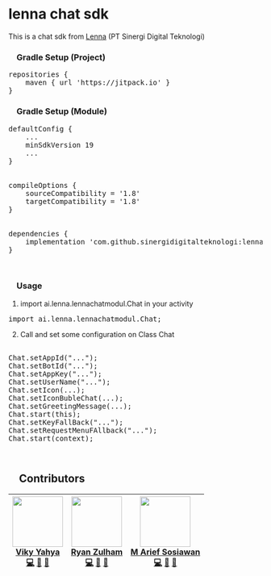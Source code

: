 # lenna chat sdk

This is a chat sdk from <a href="https://lenna.ai">Lenna</a> (PT Sinergi Digital Teknologi)



<h3><a id="user-content-gradle-setup" class="anchor" aria-hidden="true" href="#gradle-setup"><svg class="octicon octicon-link" viewBox="0 0 16 16" version="1.1" width="16" height="16" aria-hidden="true"><path></path></svg></a>Gradle Setup (Project)</h3>

<div class="highlight highlight-source-groovy-gradle"><pre><span class="pl-en">repositories</span> {
    maven { url <span class="pl-s"><span class="pl-pds">'</span>https://jitpack.io<span class="pl-pds">'</span></span> }
}
</div>

<h3><a id="user-content-gradle-setup" class="anchor" aria-hidden="true" href="#gradle-setup"><svg class="octicon octicon-link" viewBox="0 0 16 16" version="1.1" width="16" height="16" aria-hidden="true"><path></path></svg></a>Gradle Setup (Module)</h3>

<div class="highlight highlight-source-groovy-gradle"><pre>
defaultConfig {
    ...
    minSdkVersion 19
    ...
}
</br>
compileOptions {
    sourceCompatibility = '1.8'
    targetCompatibility = '1.8'
}
</br>
dependencies {
    implementation 'com.github.sinergidigitalteknologi:lenna_chat_sdk:1.0.0.7_NE'
}</pre></div>
</br>

<h3><a id="user-content-gradle-setup" class="anchor" aria-hidden="true" href="#gradle-setup"><svg class="octicon octicon-link" viewBox="0 0 16 16" version="1.1" width="16" height="16" aria-hidden="true"><path></path></svg></a>Usage </h3>

1. import ai.lenna.lennachatmodul.Chat in your activity

<div class="highlight highlight-source-js"><pre><span class="pl-k">import</span> ai.lenna.lennachatmodul.Chat;
</span></pre></div>

2. Call and set some configuration on Class Chat

<div class="highlight highlight-source-js"><pre><span class="pl-k"> 
Chat.setAppId("...");
Chat.setBotId("...");
Chat.setAppKey("...");
Chat.setUserName("...");
Chat.setIcon(...);
Chat.setIconBubleChat(...);
Chat.setGreetingMessage(...);
Chat.start(this);
Chat.setKeyFallBack("...");
Chat.setRequestMenuFAllback("...");
Chat.start(context);

</span></pre></div>

<h2><a id="user-content-gradle-setup" class="anchor" aria-hidden="true" href="#gradle-setup"><svg class="octicon octicon-link" viewBox="0 0 16 16" version="1.1" width="16" height="16" aria-hidden="true"><path></path></svg></a> Contributors </h2>

<table>
<thead>
<tr>
<th align="center"><a href="https://www.coolecho.net" rel="nofollow"><img src="https://avatars1.githubusercontent.com/u/37471218?s=400&u=cbded4af86184e5dbb08433876d7b37ff888d67e&v=4" width="100px;" style="max-width:100%;"><br><sub><b><a href="https://github.com/vikyyahya">Viky Yahya</a></b></sub></a><br><a href="https://github.com/vikyyahya"><g-emoji class="g-emoji" alias="computer" fallback-src="https://github.githubassets.com/images/icons/emoji/unicode/1f4bb.png">💻</g-emoji></a> <a href="#" title="Design"><g-emoji class="g-emoji" alias="art" fallback-src="https://github.githubassets.com/images/icons/emoji/unicode/1f3a8.png">🎨</g-emoji></a> <a href="#" title="Documentation"><g-emoji class="g-emoji" alias="book" fallback-src="https://github.githubassets.com/images/icons/emoji/unicode/1f4d6.png">📖</g-emoji></a> <a href="#"></a></th>
<th align="center"><a href="https://www.coolecho.net" rel="nofollow"><img src="https://avatars0.githubusercontent.com/u/12740572?s=460&u=e7f14bbe4aa2a00d3332e4ce1a60a34fe89eca6c&v=4" width="100px;" style="max-width:100%;"><br><sub><b><a href="https://github.com/ryanzulham">Ryan Zulham </a></b></sub></a><br><a href="https://github.com/ryanzulham"><g-emoji class="g-emoji" alias="computer" fallback-src="https://github.githubassets.com/images/icons/emoji/unicode/1f4bb.png">💻</g-emoji></a> <a href="#" title="Design"><g-emoji class="g-emoji" alias="art" fallback-src="https://github.githubassets.com/images/icons/emoji/unicode/1f3a8.png">🎨</g-emoji></a> <a href="#" title="Documentation"><g-emoji class="g-emoji" alias="book" fallback-src="https://github.githubassets.com/images/icons/emoji/unicode/1f4d6.png">📖</g-emoji></a> <a href="#" title="Tests"></a></th>

<th align="center"><a href="https://www.coolecho.net" rel="nofollow"><img src="https://avatars1.githubusercontent.com/u/23380230?s=400&u=e79f3c79c4b4eb95190d10edc9b458977819fadd&v=4" width="100px;" style="max-width:100%;"><br><sub><b><a href="https://github.com/sosiawan55">M Arief Sosiawan</a></b></sub></a><br><a href="https://github.com/sosiawan55"><g-emoji class="g-emoji" alias="computer" fallback-src="https://github.githubassets.com/images/icons/emoji/unicode/1f4bb.png">💻</g-emoji></a> <a href="#" title="Design"><g-emoji class="g-emoji" alias="art" fallback-src="https://github.githubassets.com/images/icons/emoji/unicode/1f3a8.png">🎨</g-emoji></a> <a href="#" title="Documentation"><g-emoji class="g-emoji" alias="book" fallback-src="https://github.githubassets.com/images/icons/emoji/unicode/1f4d6.png">📖</g-emoji></a> <a href="#" title="Tests"></a></th>

</tr>
</thead>
</table>

